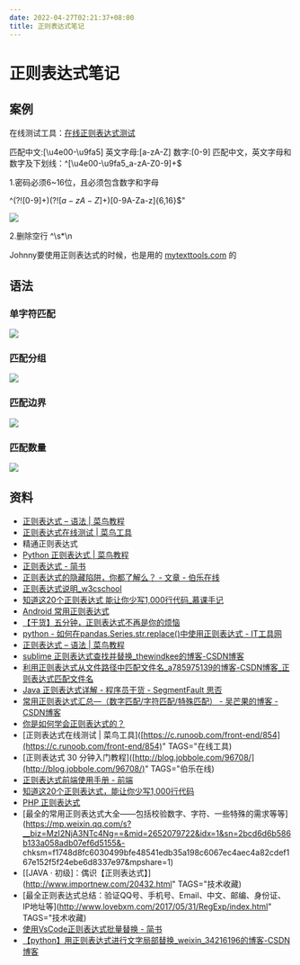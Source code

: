 ```yaml
---
date: 2022-04-27T02:21:37+08:00
title: 正则表达式笔记
---
```


# 正则表达式笔记

## 案例
在线测试工具：[在线正则表达式测试](http://tool.oschina.net/regex#)

匹配中文:[\u4e00-\u9fa5]
英文字母:[a-zA-Z]
数字:[0-9]
匹配中文，英文字母和数字及下划线：^[\u4e00-\u9fa5_a-zA-Z0-9]+$

1.密码必须6~16位，且必须包含数字和字母
  
^(?![0-9]+$)(?![a-zA-Z]+$)[0-9A-Za-z]{6,16}$"
  
![](https://yupic.oss-cn-shanghai.aliyuncs.com/20211013013421.png)

2.删除空行
^\s*\n


Johnny要使用正则表达式的时候，也是用的 [mytexttools.com](http://mytexttools.com/) 的

## 语法

### 单字符匹配

![](https://yupic.oss-cn-shanghai.aliyuncs.com/20211013013447.png)
### 匹配分组

![](https://yupic.oss-cn-shanghai.aliyuncs.com/20211013013510.png)
### 匹配边界

![](https://yupic.oss-cn-shanghai.aliyuncs.com/20211013013522.png)
### 匹配数量

![](https://yupic.oss-cn-shanghai.aliyuncs.com/20211013013531.png)


## 资料
- [正则表达式 – 语法 | 菜鸟教程](https://www.runoob.com/regexp/regexp-syntax.html)
- [正则表达式在线测试 | 菜鸟工具](https://c.runoob.com/front-end/854/)
- 精通正则表达式
- [Python 正则表达式 | 菜鸟教程](https://www.runoob.com/python/python-reg-expressions.html)
- [正则表达式 - 简书]([https://www.jianshu.com/p/3dd137ba2875](https://www.jianshu.com/p/3dd137ba2875))
- [正则表达式的隐藏陷阱，你都了解么？ - 文章 - 伯乐在线]([http://blog.jobbole.com/114536/](http://blog.jobbole.com/114536/))
- [正则表达式说明_w3cschool]([https://www.w3cschool.cn/regexp/tfua1pq5.html](https://www.w3cschool.cn/regexp/tfua1pq5.html))
- [知道这20个正则表达式 能让你少写1,000行代码_慕课手记](http://www.imooc.com/article/7615)
- [Android 常用正则表达式]([https://mp.weixin.qq.com/s?__biz=MzA4NDM2MjAwNw==&mid=2650577018&idx=1&sn=8db028ab5fb8c90853dfd27336942f0f&chksm=87e06e02b097e714dccd030912273ee3b70fe56639819b60cf28a3750f0320f21e966d04c6d8&mpshare=1](https://mp.weixin.qq.com/s?__biz=MzA4NDM2MjAwNw==&mid=2650577018&idx=1&sn=8db028ab5fb8c90853dfd27336942f0f&chksm=87e06e02b097e714dccd030912273ee3b70fe56639819b60cf28a3750f0320f21e966d04c6d8&mpshare=1))
- [【干货】五分钟，正则表达式不再是你的烦恼]([https://www.jianshu.com/p/4f258d81ff4c](https://www.jianshu.com/p/4f258d81ff4c))
- [python - 如何在pandas.Series.str.replace()中使用正则表达式 - IT工具网]([https://www.coder.work/article/4939634](https://www.coder.work/article/4939634))
- [正则表达式 – 语法 | 菜鸟教程]([https://www.runoob.com/regexp/regexp-syntax.html](https://www.runoob.com/regexp/regexp-syntax.html))
- [sublime 正则表达式查找并替换_thewindkee的博客-CSDN博客]([https://blog.csdn.net/thewindkee/article/details/52710545](https://blog.csdn.net/thewindkee/article/details/52710545))
- [利用正则表达式从文件路径中匹配文件名_a785975139的博客-CSDN博客_正则表达式匹配文件名]([https://blog.csdn.net/a785975139/article/details/54565156](https://blog.csdn.net/a785975139/article/details/54565156))
- [Java 正则表达式详解 - 程序员干货 - SegmentFault 思否]([https://segmentfault.com/a/1190000009162306](https://segmentfault.com/a/1190000009162306))
- [常用正则表达式汇总—（数字匹配/字符匹配/特殊匹配） - 吴芒果的博客 - CSDN博客]([https://blog.csdn.net/IMW_MG/article/details/78705359](https://blog.csdn.net/IMW_MG/article/details/78705359))
- [你是如何学会正则表达式的？]([https://www.zhihu.com/question/48219401/answer/785452193](https://www.zhihu.com/question/48219401/answer/785452193))
- [正则表达式在线测试 | 菜鸟工具]([https://c.runoob.com/front-end/854](https://c.runoob.com/front-end/854)" TAGS="在线工具)
- [正则表达式 30 分钟入门教程]([http://blog.jobbole.com/96708/](http://blog.jobbole.com/96708/)" TAGS="伯乐在线)
- [正则表达式前端使用手册 - 前端]([https://juejin.im/entry/58e700552f301e0062341e2d](https://juejin.im/entry/58e700552f301e0062341e2d))
- [知道这20个正则表达式，能让你少写1,000行代码]([https://zhuanlan.zhihu.com/p/29163295](https://zhuanlan.zhihu.com/p/29163295))
- [PHP 正则表达式](http://mp.weixin.qq.com/s?__biz=MzAwNjMxMTA5Mw==&mid=209367863&idx=1&sn=c0f26ab96c83bfc7cd0469140f26266a#rd)
- [最全的常用正则表达式大全——包括校验数字、字符、一些特殊的需求等等](https://mp.weixin.qq.com/s?__biz=MzI2NjA3NTc4Ng==&mid=2652079722&idx=1&sn=2bcd6d6b586b133a058adb07ef6d5155&- chksm=f1748d8fc6030499bfe48541edb35a198c6067ec4aec4a82cdef167e152f5f24ebe6d8337e97&mpshare=1)
- [[JAVA · 初级]：偶识【正则表达式】](http://www.importnew.com/20432.html" TAGS="技术收藏)
- [最全正则表达式总结：验证QQ号、手机号、Email、中文、邮编、身份证、IP地址等](http://www.lovebxm.com/2017/05/31/RegExp/index.html" TAGS="技术收藏)
- [使用VsCode正则表达式批量替换 - 简书](https://www.jianshu.com/p/7935fdcb17d0)
- [【python】用正则表达式进行文字局部替换_weixin_34216196的博客-CSDN博客](https://blog.csdn.net/weixin_34216196/article/details/86399674)